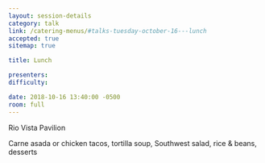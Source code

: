 ```yaml
---
layout: session-details
category: talk
link: /catering-menus/#talks-tuesday-october-16---lunch
accepted: true
sitemap: true

title: Lunch

presenters:
difficulty:

date: 2018-10-16 13:40:00 -0500
room: full
---
```


Rio Vista Pavilion

Carne asada or chicken tacos, tortilla soup, Southwest salad, rice & beans, desserts
